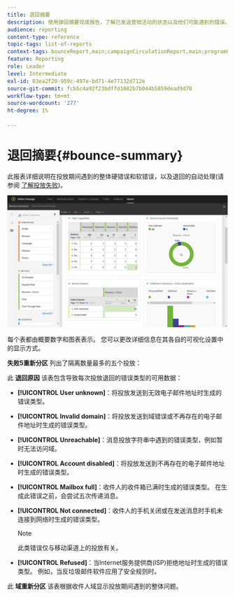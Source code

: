 ```yaml
---
title: 退回摘要
description: 使用弹回摘要现成报告，了解已发送营销活动的状态以及他们可能遇到的错误。
audience: reporting
content-type: reference
topic-tags: list-of-reports
context-tags: bounceReport,main;campaignCirculationReport,main;programCirculationReport,main
feature: Reporting
role: Leader
level: Intermediate
exl-id: 03ea2f20-959c-497e-bd71-4e77132d712e
source-git-commit: fcb5c4a92f23bdffd1082b7b044b5859dead9d70
workflow-type: tm+mt
source-wordcount: '277'
ht-degree: 1%

---
```


# 退回摘要{#bounce-summary}

此报表详细说明在投放期间遇到的整体硬错误和软错误，以及退回的自动处理(请参阅 [了解投放失败](../../sending/using/understanding-delivery-failures.md))。

![](assets/campaign_reports_bounces.png)

每个表都由概要数字和图表表示。 您可以更改详细信息在其各自的可视化设置中的显示方式。

**失败5重新分区** 列出了隔离数量最多的五个投放：

此 **退回原因** 该表包含导致每次投放退回的错误类型的可用数据：

* **[!UICONTROL User unknown]**：将投放发送到无效电子邮件地址时生成的错误类型。
* **[!UICONTROL Invalid domain]**：将投放发送到域错误或不再存在的电子邮件地址时生成的错误类型。
* **[!UICONTROL Unreachable]**：消息投放字符串中遇到的错误类型，例如暂时无法访问域。
* **[!UICONTROL Account disabled]**：将投放发送到不再存在的电子邮件地址时生成的错误类型。
* **[!UICONTROL Mailbox full]**：收件人的收件箱已满时生成的错误类型。 在生成此错误之前，会尝试五次传递消息。
* **[!UICONTROL Not connected]**：收件人的手机关闭或在发送消息时手机未连接到网络时生成的错误类型。

   >[!NOTE]
   >
   >此类错误仅与移动渠道上的投放有关。

* **[!UICONTROL Refused]**：当Internet服务提供商(ISP)拒绝地址时生成的错误类型。 例如，当反垃圾邮件软件应用了安全规则时。

此 **域重新分区** 该表根据收件人域显示投放期间遇到的整体问题。
